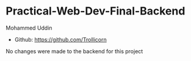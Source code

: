 # Practical-Web-Dev-Final-Backend

Mohammed Uddin
- Github: https://github.com/Trollicorn

No changes were made to the backend for this project
